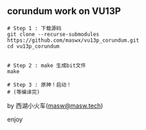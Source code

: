 ## corundum work on VU13P

```
# Step 1 : 下载源码
git clone --recurse-submodules https://github.com/maswx/vu13p_corundum.git
cd vu13p_corundum


# Step 2 : make 生成bit文件
make 

# Step 3 : 原神！启动！
# (等编译完)

```

by 西湖小火车(masw@masw.tech)


enjoy


